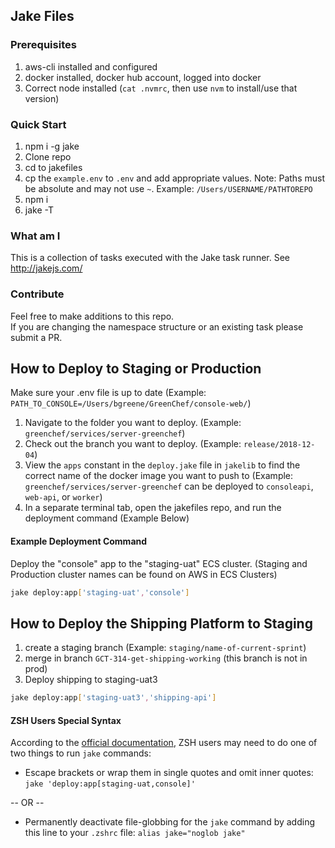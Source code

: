 ## Jake Files

### Prerequisites
1. aws-cli installed and configured
2. docker installed, docker hub account, logged into docker
3. Correct node installed (`cat .nvmrc`, then use `nvm` to install/use that version)

### Quick Start
1. npm i -g jake 
1. Clone repo
1. cd to jakefiles
1. cp the `example.env` to `.env` and add appropriate values. Note: Paths must be absolute and
may not use `~`. Example: `/Users/USERNAME/PATHTOREPO`
1. npm i
1. jake -T

### What am I
This is a collection of tasks executed with the Jake task runner. See http://jakejs.com/

### Contribute
Feel free to make additions to this repo.  
If you are changing the namespace structure or an existing task please submit a PR.

## How to Deploy to Staging or Production
Make sure your .env file is up to date 
(Example: `PATH_TO_CONSOLE=/Users/bgreene/GreenChef/console-web/`)

1. Navigate to the folder you want to deploy. (Example: `greenchef/services/server-greenchef`)
2. Check out the branch you want to deploy. (Example: `release/2018-12-04`)
3. View the `apps` constant in the `deploy.jake` file in `jakelib` to find the correct name of the docker image you want to push to
(Example: `greenchef/services/server-greenchef` can be deployed to `consoleapi`, `web-api`, or `worker`)
4. In a separate terminal tab, open the jakefiles repo, and run the deployment command (Example Below)

#### Example Deployment Command
Deploy the "console" app to the "staging-uat" ECS cluster.
(Staging and Production cluster names can be found on AWS in ECS Clusters)
```bash
jake deploy:app['staging-uat','console']
```

## How to Deploy the Shipping Platform to Staging
1. create a staging branch (Example: `staging/name-of-current-sprint`)
2. merge in branch `GCT-314-get-shipping-working` (this branch is not in prod)
3. Deploy shipping to staging-uat3
```bash
jake deploy:app['staging-uat3','shipping-api']
```

#### ZSH Users Special Syntax
According to the [official documentation](http://jakejs.com/docs), ZSH users may need to do one of two things to run `jake` commands:
- Escape brackets or wrap them in single quotes and omit inner quotes: `jake 'deploy:app[staging-uat,console]'`

-- OR --

- Permanently deactivate file-globbing for the `jake` command by adding this line to your `.zshrc` file: `alias jake="noglob jake"`
